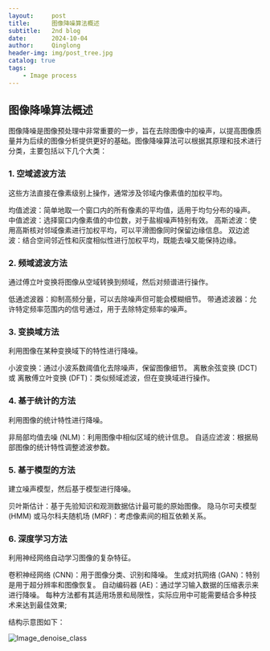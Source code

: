 ```yaml
---
layout:     post
title:      图像降噪算法概述
subtitle:   2nd blog
date:       2024-10-04
author:     Qinglong
header-img: img/post_tree.jpg
catalog: true
tags:
    - Image process
---
```

## 图像降噪算法概述

图像降噪是图像预处理中非常重要的一步，旨在去除图像中的噪声，以提高图像质量并为后续的图像分析提供更好的基础。图像降噪算法可以根据其原理和技术进行分类，主要包括以下几个大类：

### 1. 空域滤波方法

这些方法直接在像素级别上操作，通常涉及邻域内像素值的加权平均。

均值滤波：简单地取一个窗口内的所有像素的平均值，适用于均匀分布的噪声。
中值滤波：选择窗口内像素值的中位数，对于盐椒噪声特别有效。
高斯滤波：使用高斯核对邻域像素进行加权平均，可以平滑图像同时保留边缘信息。
双边滤波：结合空间邻近性和灰度相似性进行加权平均，既能去噪又能保持边缘。
### 2. 频域滤波方法

通过傅立叶变换将图像从空域转换到频域，然后对频谱进行操作。

低通滤波器：抑制高频分量，可以去除噪声但可能会模糊细节。
带通滤波器：允许特定频率范围内的信号通过，用于去除特定频率的噪声。
### 3. 变换域方法

利用图像在某种变换域下的特性进行降噪。

小波变换：通过小波系数阈值化去除噪声，保留图像细节。
离散余弦变换 (DCT) 或 离散傅立叶变换 (DFT)：类似频域滤波，但在变换域进行操作。
### 4. 基于统计的方法

利用图像的统计特性进行降噪。

非局部均值去噪 (NLM)：利用图像中相似区域的统计信息。
自适应滤波：根据局部图像的统计特性调整滤波参数。
### 5. 基于模型的方法

建立噪声模型，然后基于模型进行降噪。

贝叶斯估计：基于先验知识和观测数据估计最可能的原始图像。
隐马尔可夫模型 (HMM) 或马尔科夫随机场 (MRF)：考虑像素间的相互依赖关系。
### 6. 深度学习方法

利用神经网络自动学习图像的复杂特征。

卷积神经网络 (CNN)：用于图像分类、识别和降噪。
生成对抗网络 (GAN)：特别是用于超分辨率和图像恢复。
自动编码器 (AE)：通过学习输入数据的压缩表示来进行降噪。
每种方法都有其适用场景和局限性，实际应用中可能需要结合多种技术来达到最佳效果;

结构示意图如下：

![Image_denoise_class](http://gitee.com/qinglong27_0/image_store/raw/master/post_blog/Image_denoise_class.png)

   